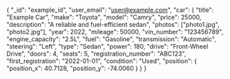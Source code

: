 {
  "_id": "example_id",
  "user_email": "user@example.com",
  "car": {
    "title": "Example Car",
    "make": "Toyota",
    "model": "Camry",
    "price": 25000,
    "description": "A reliable and fuel-efficient sedan",
    "photos": ["photo1.jpg", "photo2.jpg"],
    "year": 2022,
    "mileage": 50000,
    "vin_number": "123456789",
    "engine_capacity": "2.5L",
    "fuel": "Gasoline",
    "transmission": "Automatic",
    "steering": "Left",
    "type": "Sedan",
    "power": 180,
    "drive": "Front-Wheel Drive",
    "doors": 4,
    "seats": 5,
    "registration_number": "ABC123",
    "first_registration": "2022-01-01",
    "condition": "Used",
    "position": {
      "position_x": 40.7128,
      "position_y": -74.0060
    }
  }
}

